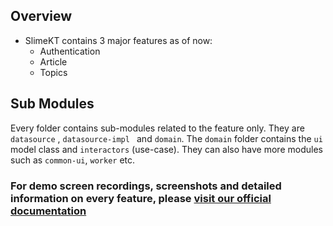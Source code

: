 ## Overview

- SlimeKT contains 3 major features as of now:
    * Authentication
    * Article
    * Topics

## Sub Modules

Every folder contains sub-modules related to the feature only. They are `datasource`
, `datasource-impl ` and `domain`. The `domain` folder contains the `ui` model class
and `interactors` (use-case). They can also have more modules such as `common-ui`, `worker` etc.

### For demo screen recordings, screenshots and detailed information on every feature, please [visit our official documentation]()